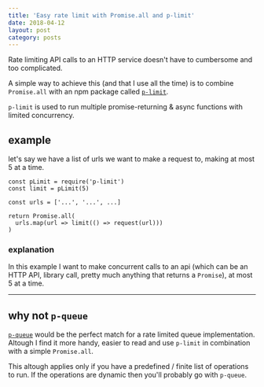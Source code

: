 ```yaml
---
title: 'Easy rate limit with Promise.all and p-limit'
date: 2018-04-12
layout: post
category: posts
---
```


Rate limiting API calls to an HTTP service doesn't have to cumbersome and too complicated.

A simple way to achieve this (and that I use all the time) is to combine `Promise.all` with an npm package called [`p-limit`](https://www.npmjs.com/package/p-limit).

`p-limit` is used to run multiple promise-returning & async functions with limited concurrency.

## example

let's say we have a list of urls we want to make a request to, making at most 5 at a time.

```
const pLimit = require('p-limit')
const limit = pLimit(5)

const urls = ['...', '...', ...]

return Promise.all(
  urls.map(url => limit(() => request(url)))
)
```

### explanation

In this example I want to make concurrent calls to an api (which can be an HTTP API, library call, pretty much anything that returns a `Promise`), at most 5 at a time.

---

## why not `p-queue`

[`p-queue`](https://www.npmjs.com/package/p-queue) would be the perfect match for a rate limited queue implementation. Altough I find it more handy, easier to read and use `p-limit` in combination with a simple `Promise.all`.

This altough applies only if you have a predefined / finite list of operations to run. If the operations are dynamic then you'll probably go with `p-queue`.